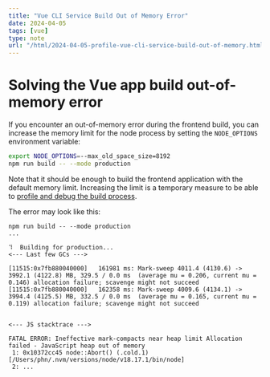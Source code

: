 ```yaml
---
title: "Vue CLI Service Build Out of Memory Error"
date: 2024-04-05
tags: [vue]
type: note
url: "/html/2024-04-05-profile-vue-cli-service-build-out-of-memory.html"
---
```


# Solving the Vue app build out-of-memory error

If you encounter an out-of-memory error during the frontend build, you can increase the memory limit for the node process by setting the `NODE_OPTIONS` environment variable:

```bash
export NODE_OPTIONS=--max_old_space_size=8192
npm run build -- --mode production
```

Note that it should be enough to build the frontend application with the default memory limit. Increasing the limit is a temporary measure to be able to [profile and debug the build process](./2024-04-05-profile-vue-cli-service-build.html).

The error may look like this:

```
npm run build -- --mode production
...

⠹  Building for production...
<--- Last few GCs --->

[11515:0x7fb880040000]   161981 ms: Mark-sweep 4011.4 (4130.6) -> 3992.1 (4122.8) MB, 329.5 / 0.0 ms  (average mu = 0.206, current mu = 0.146) allocation failure; scavenge might not succeed
[11515:0x7fb880040000]   162358 ms: Mark-sweep 4009.6 (4134.1) -> 3994.4 (4125.5) MB, 332.5 / 0.0 ms  (average mu = 0.165, current mu = 0.119) allocation failure; scavenge might not succeed


<--- JS stacktrace --->

FATAL ERROR: Ineffective mark-compacts near heap limit Allocation failed - JavaScript heap out of memory
 1: 0x10372cc45 node::Abort() (.cold.1) [/Users/phn/.nvm/versions/node/v18.17.1/bin/node]
 2: ...
```
